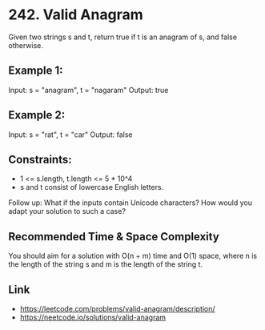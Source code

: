 # 242. Valid Anagram
Given two strings s and t, return true if t is an anagram of s, and false otherwise.

## Example 1:
Input: s = "anagram", t = "nagaram"
Output: true

## Example 2:
Input: s = "rat", t = "car"
Output: false

## Constraints:
* 1 <= s.length, t.length <= 5 * 10^4
* s and t consist of lowercase English letters.
 
Follow up: What if the inputs contain Unicode characters? How would you adapt your solution to such a case?

## Recommended Time & Space Complexity
You should aim for a solution with O(n + m) time and O(1) space, where n is the length of the string s and m is the length of the string t.

## Link
* https://leetcode.com/problems/valid-anagram/description/
* https://neetcode.io/solutions/valid-anagram

